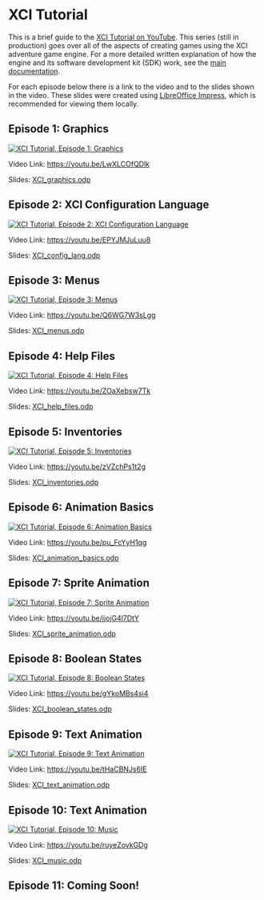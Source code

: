 # XCI Tutorial

This is a brief guide to the [XCI Tutorial on YouTube](https://www.youtube.com/playlist?list=PLPSrOWYluVLJFDQUeNzy50hRb_dh9T8nS). This series (still in production) goes over all of the aspects of creating games using the XCI adventure game engine. For a more detailed written explanation of how the engine and its software development kit (SDK) work, see the [main documentation](README.md).

For each episode below there is a link to the video and to the slides shown in the video. These slides were created using [LibreOffice Impress](https://www.libreoffice.org/discover/impress/), which is recommended for viewing them locally.

## Episode 1: Graphics

[![XCI Tutorial, Episode 1: Graphics](http://img.youtube.com/vi/LwXLCOfQDlk/0.jpg)](https://youtu.be/LwXLCOfQDlk)

Video Link: https://youtu.be/LwXLCOfQDlk

Slides: [XCI_graphics.odp](slides/XCI_graphics.odp)

## Episode 2: XCI Configuration Language

[![XCI Tutorial, Episode 2: XCI Configuration Language](http://img.youtube.com/vi/EPYJMJuLuu8/0.jpg)](https://youtu.be/EPYJMJuLuu8)

Video Link: https://youtu.be/EPYJMJuLuu8

Slides: [XCI_config_lang.odp](slides/XCI_config_lang.odp)

## Episode 3: Menus

[![XCI Tutorial, Episode 3: Menus](http://img.youtube.com/vi/Q6WG7W3sLgg/0.jpg)](https://youtu.be/Q6WG7W3sLgg)

Video Link: https://youtu.be/Q6WG7W3sLgg

Slides: [XCI_menus.odp](slides/XCI_menus.odp)

## Episode 4: Help Files

[![XCI Tutorial, Episode 4: Help Files](http://img.youtube.com/vi/ZOaXebsw7Tk/0.jpg)](https://youtu.be/ZOaXebsw7Tk)

Video Link: https://youtu.be/ZOaXebsw7Tk

Slides: [XCI_help_files.odp](slides/XCI_help_files.odp)

## Episode 5: Inventories

[![XCI Tutorial, Episode 5: Inventories](http://img.youtube.com/vi/zVZchPs1t2g/0.jpg)](https://youtu.be/zVZchPs1t2g)

Video Link: https://youtu.be/zVZchPs1t2g

Slides: [XCI_inventories.odp](slides/XCI_inventories.odp)

## Episode 6: Animation Basics

[![XCI Tutorial, Episode 6: Animation Basics](http://img.youtube.com/vi/pu_FcYyH1qg/0.jpg)](https://youtu.be/pu_FcYyH1qg)

Video Link: https://youtu.be/pu_FcYyH1qg

Slides: [XCI_animation_basics.odp](slides/XCI_animation_basics.odp)

## Episode 7: Sprite Animation

[![XCI Tutorial, Episode 7: Sprite Animation](http://img.youtube.com/vi/ijojG4l7DtY/0.jpg)](https://youtu.be/ijojG4l7DtY)

Video Link: https://youtu.be/ijojG4l7DtY

Slides: [XCI_sprite_animation.odp](slides/XCI_sprite_animation.odp)

## Episode 8: Boolean States

[![XCI Tutorial, Episode 8: Boolean States](http://img.youtube.com/vi/gYkoMBs4si4/0.jpg)](https://youtu.be/gYkoMBs4si4)

Video Link: https://youtu.be/gYkoMBs4si4

Slides: [XCI_boolean_states.odp](slides/XCI_boolean_states.odp)

## Episode 9: Text Animation

[![XCI Tutorial, Episode 9: Text Animation](http://img.youtube.com/vi/tHaCBNJs6IE/0.jpg)](https://youtu.be/tHaCBNJs6IE)

Video Link: https://youtu.be/tHaCBNJs6IE

Slides: [XCI_text_animation.odp](slides/XCI_text_animation.odp)

## Episode 10: Text Animation

[![XCI Tutorial, Episode 10: Music](http://img.youtube.com/vi/ruyeZovkGDg/0.jpg)](https://youtu.be/ruyeZovkGDg)

Video Link: https://youtu.be/ruyeZovkGDg

Slides: [XCI_music.odp](slides/XCI_music.odp)

## Episode 11: Coming Soon!
